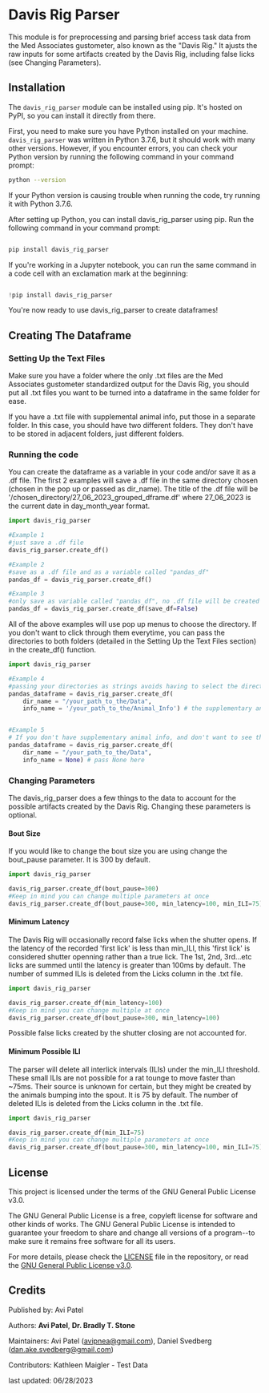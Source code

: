 

# Davis Rig Parser

This module is for preprocessing and parsing brief access task data from the Med Associates gustometer, also known as the "Davis Rig." It ajusts the raw inputs for  some artifacts created by the Davis Rig, including false licks (see Changing Parameters). 

## Installation

The `davis_rig_parser` module can be installed using pip. It's hosted on PyPI, so you can install it directly from there.

First, you need to make sure you have Python installed on your machine. `davis_rig_parser` was written in Python 3.7.6, but it should work with many other versions. However, if you encounter errors, you can check your Python version by running the following command in your command prompt:

```bash
python --version
```
If your Python version is causing trouble when running the code, try running it with Python 3.7.6.

After setting up Python, you can install davis_rig_parser using pip. Run the following command in your command prompt:

```bash

pip install davis_rig_parser

```
If you're working in a Jupyter notebook, you can run the same command in a code cell with an exclamation mark at the beginning:

```python

!pip install davis_rig_parser
```
You're now ready to use davis_rig_parser to create dataframes!

## Creating The Dataframe

### Setting Up the Text Files

Make sure you have a folder where the only .txt files are the Med Associates gustometer standardized output for the Davis Rig, you should put all .txt files you want to be turned into a dataframe in the same folder for ease. 

If you have a .txt file with supplemental animal info, put those in a separate folder. In this case, you should have two different folders. They don't have to be stored in adjacent folders, just different folders.

### Running the code

You can create the dataframe as a variable in your code and/or save it as a .df file. The first 2 examples will save a .df file in the same directory chosen (chosen in the pop up or passed as dir_name). The title of the .df file will be '/chosen_directory/27_06_2023_grouped_dframe.df' where 27_06_2023 is the current date in day_month_year format. 
```python
import davis_rig_parser

#Example 1
#just save a .df file
davis_rig_parser.create_df()

#Example 2
#save as a .df file and as a variable called "pandas_df"
pandas_df = davis_rig_parser.create_df()

#Example 3
#only save as variable called "pandas_df", no .df file will be created
pandas_df = davis_rig_parser.create_df(save_df=False)
```

All of the above examples will use pop up menus to choose the directory. If you don't want to click through them everytime, you can pass the directories to both folders (detailed in the Setting Up the Text Files section) in the create_df() function. 

```python
import davis_rig_parser 

#Example 4
#passing your directories as strings avoids having to select the directories manually.
pandas_dataframe = davis_rig_parser.create_df(
    dir_name = "/your_path_to_the/Data", 
    info_name = '/your_path_to_the/Animal_Info') # the supplementary animal info.


#Example 5
# If you don't have supplementary animal info, and don't want to see the pop-up every time, pass None into info_name.
pandas_dataframe = davis_rig_parser.create_df(
    dir_name = "/your_path_to_the/Data", 
    info_name = None) # pass None here
```
### Changing Parameters

The davis_rig_parser does a few things to the data to account for the possible artifacts created by the Davis Rig. Changing these parameters is optional.

#### Bout Size

If you would like to change the bout size you are using change the bout_pause parameter. It is 300 by default. 

```python
import davis_rig_parser

davis_rig_parser.create_df(bout_pause=300)
#Keep in mind you can change multiple parameters at once
davis_rig_parser.create_df(bout_pause=300, min_latency=100, min_ILI=75)
```
#### Minimum Latency

The Davis Rig will occasionally record false licks when the shutter opens. If the latency of the recorded 'first lick' is less than min_ILI, this 'first lick' is considered shutter openning rather than a true lick. The 1st, 2nd, 3rd...etc licks are summed until the latency is greater than 100ms by default. The number of summed ILIs is deleted from the Licks column in the .txt file. 
```python
import davis_rig_parser

davis_rig_parser.create_df(min_latency=100)
#Keep in mind you can change multiple at once
davis_rig_parser.create_df(bout_pause=300, min_latency=100)

```
Possible false licks created by the shutter closing are not accounted for. 
#### Minimum Possible ILI

The parser will delete all interlick intervals (ILIs) under the min_ILI threshold. These small ILIs are not possible for a rat tounge to move faster than ~75ms. Their source is unknown for certain, but they might be created by the animals bumping into the spout. It is 75 by default. The number of deleted ILIs is deleted from the Licks column in the .txt file. 
```python
import davis_rig_parser

davis_rig_parser.create_df(min_ILI=75)
#Keep in mind you can change multiple parameters at once
davis_rig_parser.create_df(bout_pause=300, min_latency=100, min_ILI=75)
```

## License

This project is licensed under the terms of the GNU General Public License v3.0.

The GNU General Public License is a free, copyleft license for software and other kinds of works. The GNU General Public License is intended to guarantee your freedom to share and change all versions of a program--to make sure it remains free software for all its users.

For more details, please check the [LICENSE](./LICENSE) file in the repository, or read the [GNU General Public License v3.0](https://www.gnu.org/licenses/gpl-3.0.en.html).

## Credits

Published by:
Avi Patel

Authors:
**Avi Patel**, 
**Dr. Bradly T. Stone**

Maintainers:
Avi Patel (avipnea@gmail.com),
Daniel Svedberg (dan.ake.svedberg@gmail.com)

Contributors:
Kathleen Maigler - Test Data

last updated: 06/28/2023
